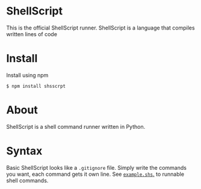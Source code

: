 # ShellScript
This is the official ShellScript runner. ShellScript is a language that compiles written lines of code

# Install
Install using npm

    $ npm install shsscrpt
    
# About
ShellScript is a shell command runner written in Python.

# Syntax
Basic ShellScript looks like a `.gitignore` file. Simply write the commands you want, each command gets it own line. See [`example.shs`.](https://github.com/shellscript-lang/shellscript/blob/master/example.shs) to runnable shell commands.
